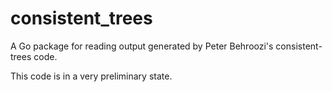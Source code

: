 # consistent_trees
A Go package for reading output generated by Peter Behroozi's consistent-trees code.

This code is in a very preliminary state.
